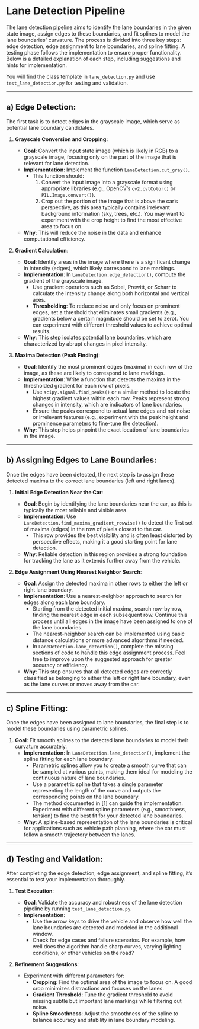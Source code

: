 # Lane Detection Pipeline

The lane detection pipeline aims to identify the lane boundaries in the given state image, assign edges to these boundaries, and fit splines to model the lane boundaries' curvature. The process is divided into three key steps: edge detection, edge assignment to lane boundaries, and spline fitting. A testing phase follows the implementation to ensure proper functionality. Below is a detailed explanation of each step, including suggestions and hints for implementation.

You will find the class template in `lane_detection.py` and use `test_lane_detection.py` for testing and validation.

---

## **a) Edge Detection:**

The first task is to detect edges in the grayscale image, which serve as potential lane boundary candidates.

1. **Grayscale Conversion and Cropping:**
   - **Goal**: Convert the input state image (which is likely in RGB) to a grayscale image, focusing only on the part of the image that is relevant for lane detection.
   - **Implementation**: Implement the function `LaneDetection.cut_gray()`.
     - This function should:
       1. Convert the input image into a grayscale format using appropriate libraries (e.g., OpenCV’s `cv2.cvtColor()` or `PIL.Image.convert()`).
       2. Crop out the portion of the image that is above the car’s perspective, as this area typically contains irrelevant background information (sky, trees, etc.). You may want to experiment with the crop height to find the most effective area to focus on.
   - **Why**: This will reduce the noise in the data and enhance computational efficiency.

2. **Gradient Calculation**:
   - **Goal**: Identify areas in the image where there is a significant change in intensity (edges), which likely correspond to lane markings.
   - **Implementation**: In `LaneDetection.edge_detection()`, compute the gradient of the grayscale image.
     - Use gradient operators such as Sobel, Prewitt, or Scharr to calculate the intensity change along both horizontal and vertical axes.
     - **Thresholding**: To reduce noise and only focus on prominent edges, set a threshold that eliminates small gradients (e.g., gradients below a certain magnitude should be set to zero). You can experiment with different threshold values to achieve optimal results.
   - **Why**: This step isolates potential lane boundaries, which are characterized by abrupt changes in pixel intensity.

3. **Maxima Detection (Peak Finding)**:
   - **Goal**: Identify the most prominent edges (maxima) in each row of the image, as these are likely to correspond to lane markings.
   - **Implementation**: Write a function that detects the maxima in the thresholded gradient for each row of pixels.
     - Use `scipy.signal.find_peaks()` or a similar method to locate the highest gradient values within each row. Peaks represent strong changes in intensity, which are indicators of lane boundaries.
     - Ensure the peaks correspond to actual lane edges and not noise or irrelevant features (e.g., experiment with the peak height and prominence parameters to fine-tune the detection).
   - **Why**: This step helps pinpoint the exact location of lane boundaries in the image.

---

## **b) Assigning Edges to Lane Boundaries:**

Once the edges have been detected, the next step is to assign these detected maxima to the correct lane boundaries (left and right lanes).

1. **Initial Edge Detection Near the Car**:
   - **Goal**: Begin by identifying the lane boundaries near the car, as this is typically the most reliable and visible area.
   - **Implementation**: Use `LaneDetection.find_maxima_gradient_rowwise()` to detect the first set of maxima (edges) in the row of pixels closest to the car.
     - This row provides the best visibility and is often least distorted by perspective effects, making it a good starting point for lane detection.
   - **Why**: Reliable detection in this region provides a strong foundation for tracking the lane as it extends further away from the vehicle.

2. **Edge Assignment Using Nearest Neighbor Search**:
   - **Goal**: Assign the detected maxima in other rows to either the left or right lane boundary.
   - **Implementation**: Use a nearest-neighbor approach to search for edges along each lane boundary.
     - Starting from the detected initial maxima, search row-by-row, finding the nearest edge in each subsequent row. Continue this process until all edges in the image have been assigned to one of the lane boundaries.
     - The nearest-neighbor search can be implemented using basic distance calculations or more advanced algorithms if needed.
     - In `LaneDetection.lane_detection()`, complete the missing sections of code to handle this edge assignment process. Feel free to improve upon the suggested approach for greater accuracy or efficiency.
   - **Why**: This step ensures that all detected edges are correctly classified as belonging to either the left or right lane boundary, even as the lane curves or moves away from the car.

---

## **c) Spline Fitting:**

Once the edges have been assigned to lane boundaries, the final step is to model these boundaries using parametric splines.

1. **Goal**: Fit smooth splines to the detected lane boundaries to model their curvature accurately.
   - **Implementation**: In `LaneDetection.lane_detection()`, implement the spline fitting for each lane boundary.
     - Parametric splines allow you to create a smooth curve that can be sampled at various points, making them ideal for modeling the continuous nature of lane boundaries.
     - Use a parametric spline that takes a single parameter representing the length of the curve and outputs the corresponding points on the lane boundary.
     - The method documented in [1] can guide the implementation. Experiment with different spline parameters (e.g., smoothness, tension) to find the best fit for your detected lane boundaries.
   - **Why**: A spline-based representation of the lane boundaries is critical for applications such as vehicle path planning, where the car must follow a smooth trajectory between the lanes.

---

## **d) Testing and Validation:**

After completing the edge detection, edge assignment, and spline fitting, it’s essential to test your implementation thoroughly.

1. **Test Execution**:
   - **Goal**: Validate the accuracy and robustness of the lane detection pipeline by running `test_lane_detection.py`.
   - **Implementation**:
     - Use the arrow keys to drive the vehicle and observe how well the lane boundaries are detected and modeled in the additional window.
     - Check for edge cases and failure scenarios. For example, how well does the algorithm handle sharp curves, varying lighting conditions, or other vehicles on the road?

2. **Refinement Suggestions**:
   - Experiment with different parameters for:
     - **Cropping**: Find the optimal area of the image to focus on. A good crop minimizes distractions and focuses on the lanes.
     - **Gradient Threshold**: Tune the gradient threshold to avoid missing subtle but important lane markings while filtering out noise.
     - **Spline Smoothness**: Adjust the smoothness of the spline to balance accuracy and stability in lane boundary modeling.
